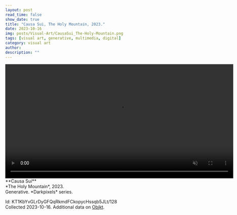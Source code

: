 ```yaml
---
layout: post
read_time: false
show_date: true
title: "Causa Sui, The Holy Mountain, 2023."
date: 2023-10-16
img: posts/Visual-Art/CausaSui_The-Holy-Mountain.png
tags: [visual art, generative, multimedia, digital]
category: visual art
author: 
description: ""
---
```


<video width="720" autoplay muted>
  <source src="./assets/img/posts/Visual-Art/CausaSui_The-Holy-Mountain.mp4" type="video/mp4">
</video>

<br>
**Causa Sui**
<br>*The Holy Mountain*, 2023.
<br>Generative. *Darkpixels* series.


 <div class="page-separator"></div>

Id: KT1KbYvGLrDyGFQqRkmdFCkopycHssqb5JLt/128
<br>Collected 2023-10-16. Additional data on [Objkt](https://objkt.com/tokens/KT1KbYvGLrDyGFQqRkmdFCkopycHssqb5JLt/128).
